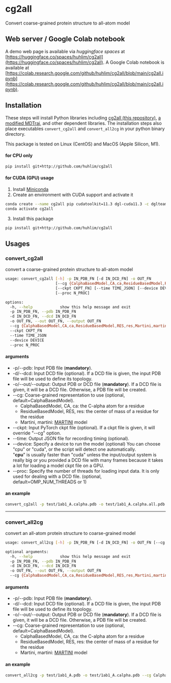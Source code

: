 # cg2all
Convert coarse-grained protein structure to all-atom model

## Web server / Google Colab notebook
A demo web page is available via _huggingface spaces_ at [https://huggingface.co/spaces/huhlim/cg2all](https://huggingface.co/spaces/huhlim/cg2all).
A Google Colab notebook is available at [https://colab.research.google.com/github/huhlim/cg2all/blob/main/cg2all.ipynb](https://colab.research.google.com/github/huhlim/cg2all/blob/main/cg2all.ipynb).

## Installation

These steps will install Python libraries including [cg2all (this repository)](https://github.com/huhlim/cg2all), [a modified MDTraj](https://github.com/huhlim/mdtraj), and other dependent libraries. The installation steps also place executables `convert_cg2all` and `convert_all2cg` in your python binary directory.

This package is tested on Linux (CentOS) and MacOS (Apple Silicon, M1).

#### for CPU only
```bash
pip install git+http://github.com/huhlim/cg2all
```
#### for CUDA (GPU) usage
1. Install [Miniconda](https://docs.conda.io/en/latest/miniconda.html)
2. Create an environment with CUDA support and activate it
```bash
conda create --name cg2all pip cudatoolkit=11.3 dgl-cuda11.3 -c dglteam
conda activate cg2all
```
3. Install this package
```bash
pip install git+http://github.com/huhlim/cg2all
```

## Usages
### convert_cg2all
convert a coarse-grained protein structure to all-atom model
```bash
usage: convert_cg2all [-h] -p IN_PDB_FN [-d IN_DCD_FN] -o OUT_FN
                      [--cg {CalphaBasedModel,CA,ca,ResidueBasedModel,RES,res,Martini,martini}]
                      [--ckpt CKPT_FN] [--time TIME_JSON] [--device DEVICE]
                      [--proc N_PROC]

options:
  -h, --help            show this help message and exit
  -p IN_PDB_FN, --pdb IN_PDB_FN
  -d IN_DCD_FN, --dcd IN_DCD_FN
  -o OUT_FN, --out OUT_FN, --output OUT_FN
  --cg {CalphaBasedModel,CA,ca,ResidueBasedModel,RES,res,Martini,martini}
  --ckpt CKPT_FN
  --time TIME_JSON
  --device DEVICE
  --proc N_PROC
```
#### arguments
* -p/--pdb: Input PDB file (**mandatory**).
* -d/--dcd: Input DCD file (optional). If a DCD file is given, the input PDB file will be used to define its topology.
* -o/--out/--output: Output PDB or DCD file (**mandatory**). If a DCD file is given, it will be a DCD file. Otherwise, a PDB file will be created.
* --cg: Coarse-grained representation to use (optional, default=CalphaBasedModel).
  * CalphaBasedModel, CA, ca: the C-alpha atom for a residue
  * ResidueBasedModel, RES, res: the center of mass of a residue for the residue
  * Martini, martini: [MARTINI](http://cgmartini.nl/index.php/martini) model
* --ckpt: Input PyTorch ckpt file (optional). If a ckpt file is given, it will override "--cg" option.
* --time: Output JSON file for recording timing (optional).
* --device: Specify a device to run the model (optional) You can choose "cpu" or "cuda", or the script will detect one automatically. </br>
  "**cpu**" is usually faster than "cuda" unless the input/output system is really big or you provided a DCD file with many frames because it takes a lot for loading a model ckpt file on a GPU.
* --proc: Specify the number of threads for loading input data. It is only used for dealing with a DCD file. (optional, default=OMP_NUM_THREADS or 1)

#### an example
```bash
convert_cg2all -p test/1ab1_A.calpha.pdb -o test/1ab1_A.calpha.all.pdb --cg CalphaBasedModel
```

<hr/>

### convert_all2cg
convert an all-atom protein structure to coarse-grained model
```bash
usage: convert_all2cg [-h] -p IN_PDB_FN [-d IN_DCD_FN] -o OUT_FN [--cg {CalphaBasedModel,CA,ca,ResidueBasedModel,RES,res,Martini,martini}]

optional arguments:
  -h, --help            show this help message and exit
  -p IN_PDB_FN, --pdb IN_PDB_FN
  -d IN_DCD_FN, --dcd IN_DCD_FN
  -o OUT_FN, --out OUT_FN, --output OUT_FN
  --cg {CalphaBasedModel,CA,ca,ResidueBasedModel,RES,res,Martini,martini}
```
#### arguments
* -p/--pdb: Input PDB file (**mandatory**).
* -d/--dcd: Input DCD file (optional). If a DCD file is given, the input PDB file will be used to define its topology.
* -o/--out/--output: Output PDB or DCD file (**mandatory**). If a DCD file is given, it will be a DCD file. Otherwise, a PDB file will be created.
* --cg: Coarse-grained representation to use (optional, default=CalphaBasedModel).
  * CalphaBasedModel, CA, ca: the C-alpha atom for a residue
  * ResidueBasedModel, RES, res: the center of mass of a residue for the residue
  * Martini, martini: [MARTINI](http://cgmartini.nl/index.php/martini) model
  
#### an example
```bash
convert_all2cg -p test/1ab1_A.pdb -o test/1ab1_A.calpha.pdb --cg CalphaBasedModel
```

